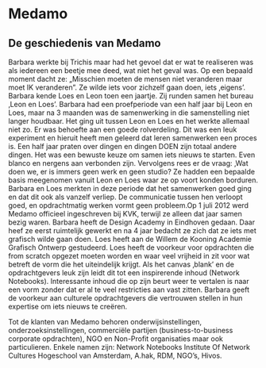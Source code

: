 # Medamo

## De geschiedenis van Medamo

Barbara werkte bij Trichis maar had het gevoel dat er wat te realiseren was als iedereen een beetje mee deed, wat niet het geval was. Op een bepaald moment dacht ze: „Misschien moeten de mensen niet veranderen maar moet IK veranderen”. Ze wilde iets voor zichzelf gaan doen, iets ‚eigens’. Barbara kende Loes en Leon toen een jaartje. Zij runden samen het bureau ‚Leon en Loes’. Barbara had een proefperiode van een half jaar bij Leon en Loes, maar na 3 maanden was de samenwerking in die samenstelling niet langer houdbaar. Het ging uit tussen Leon en Loes en het werkte allemaal niet zo. Er was behoefte aan een goede rolverdeling. Dit was een leuk experiment en hieruit heeft men geleerd dat leren samenwerken een proces is. Een half jaar praten over dingen en dingen DOEN zijn totaal andere dingen. Het was een bewuste keuze om samen iets nieuws te starten. Even blanco en nergens aan verbonden zijn. Vervolgens rees er de vraag: ‚Wat doen we, er is immers geen werk en geen studio? Ze hadden een bepaalde basis meegenomen vanuit Leon en Loes waar ze op voort konden borduren. Barbara en Loes merkten in deze periode dat het samenwerken goed ging en dat dit ook als vanzelf verliep. De communicatie tussen hen verloopt goed,  en opdrachtmatig werken vormt geen probleem.Op 1 juli 2012 werd Medamo officieel ingeschreven bij KVK, terwijl ze alleen dat jaar samen bezig waren. Barbara heeft de Design Academy in Eindhoven gedaan. Daar heef ze eerst ruimtelijk gewerkt en na 4 jaar bedacht ze zich dat ze iets met grafisch wilde gaan doen. Loes heeft aan de Willem de Kooning Academie Grafisch Ontwerp gestudeerd. Loes heeft de voorkeur voor opdrachten die from scratch opgezet moeten worden en waar veel vrijheid in zit voor wat betreft de vorm die het uiteindelijk krijgt. Als het canvas ‚blank’ en de opdrachtgevers leuk zijn leidt dit tot een inspirerende inhoud (Network Notebooks). Interessante inhoud die op zijn beurt weer te vertalen is naar een vorm zonder dat er al te veel restricties aan vast zitten. Barbara geeft de voorkeur aan culturele opdrachtgevers die vertrouwen stellen in hun expertise om iets nieuws te creëren. 

Tot de klanten van Medamo behoren onderwijsinstellingen, onderzoeksinstellingen, commerciële partijen (business-to-business corporate opdrachten), NGO en Non-Profit organisaties maar ook particulieren. Enkele namen zijn: Network Notebooks Institute Of Network Cultures Hogeschool van Amsterdam, A.hak, RDM, NGO’s, Hivos.

